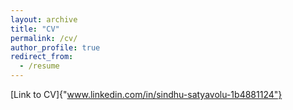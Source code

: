 ```yaml
---
layout: archive
title: "CV"
permalink: /cv/
author_profile: true
redirect_from:
  - /resume
---
```

[Link to CV]{"www.linkedin.com/in/sindhu-satyavolu-1b4881124"}
